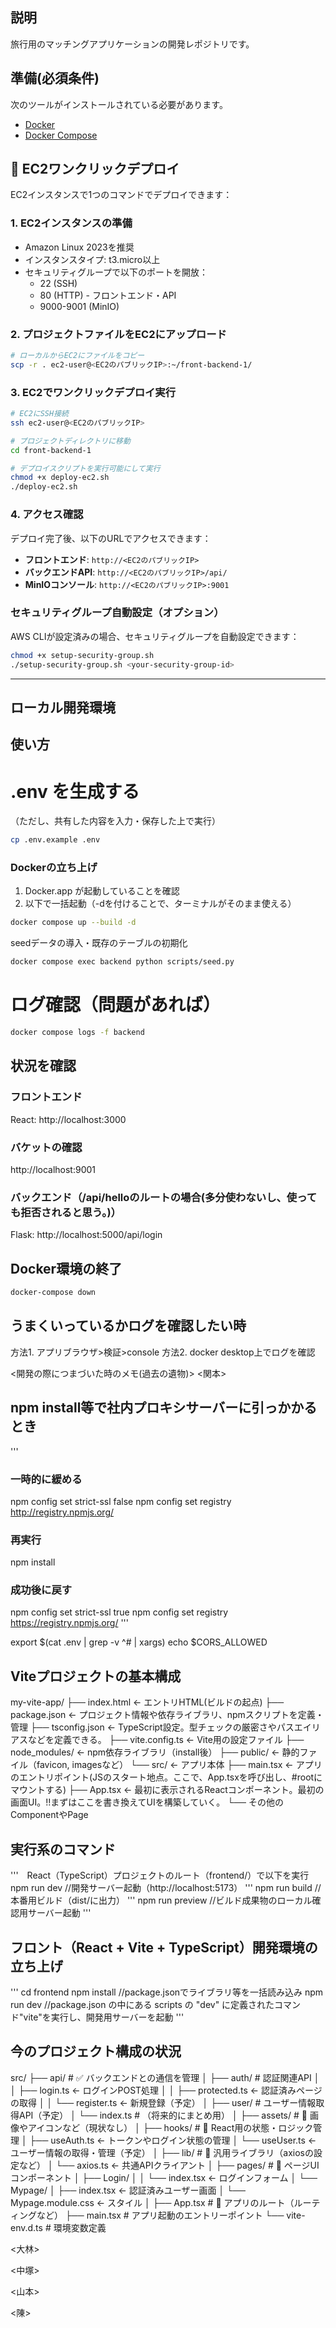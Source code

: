## 説明

旅行用のマッチングアプリケーションの開発レポジトリです。

## 準備(必須条件)

次のツールがインストールされている必要があります。

- [Docker](https://www.docker.com/)
- [Docker Compose](https://docs.docker.com/compose/)

## 🚀 EC2ワンクリックデプロイ

EC2インスタンスで1つのコマンドでデプロイできます：

### 1. EC2インスタンスの準備
- Amazon Linux 2023を推奨
- インスタンスタイプ: t3.micro以上
- セキュリティグループで以下のポートを開放：
  - 22 (SSH)
  - 80 (HTTP) - フロントエンド・API
  - 9000-9001 (MinIO)

### 2. プロジェクトファイルをEC2にアップロード
```sh
# ローカルからEC2にファイルをコピー
scp -r . ec2-user@<EC2のパブリックIP>:~/front-backend-1/
```

### 3. EC2でワンクリックデプロイ実行
```sh
# EC2にSSH接続
ssh ec2-user@<EC2のパブリックIP>

# プロジェクトディレクトリに移動
cd front-backend-1

# デプロイスクリプトを実行可能にして実行
chmod +x deploy-ec2.sh
./deploy-ec2.sh
```

### 4. アクセス確認
デプロイ完了後、以下のURLでアクセスできます：
- **フロントエンド**: `http://<EC2のパブリックIP>`
- **バックエンドAPI**: `http://<EC2のパブリックIP>/api/`
- **MinIOコンソール**: `http://<EC2のパブリックIP>:9001`

### セキュリティグループ自動設定（オプション）
AWS CLIが設定済みの場合、セキュリティグループを自動設定できます：
```sh
chmod +x setup-security-group.sh
./setup-security-group.sh <your-security-group-id>
```

---

## ローカル開発環境

## 使い方
# .env を生成する
（ただし、共有した内容を入力・保存した上で実行）
```sh
cp .env.example .env
```

### Dockerの立ち上げ
1. Docker.app が起動していることを確認
2. 以下で一括起動（-dを付けることで、ターミナルがそのまま使える）

```sh
docker compose up --build -d
```
seedデータの導入・既存のテーブルの初期化
```sh
docker compose exec backend python scripts/seed.py
```

# ログ確認（問題があれば）
```sh
docker compose logs -f backend
```

## 状況を確認
### フロントエンド
React: http://localhost:3000

### バケットの確認
http://localhost:9001 



### バックエンド（/api/helloのルートの場合(多分使わないし、使っても拒否されると思う。)）
Flask: http://localhost:5000/api/login

## Docker環境の終了
```sh
docker-compose down
```

## うまくいっているかログを確認したい時
方法1. アプリブラウザ>検証>console 
方法2. docker desktop上でログを確認




<開発の際につまづいた時のメモ(過去の遺物)>
<関本>
## npm install等で社内プロキシサーバーに引っかかるとき
'''
### 一時的に緩める
npm config set strict-ssl false
npm config set registry http://registry.npmjs.org/

### 再実行
npm install

### 成功後に戻す
npm config set strict-ssl true
npm config set registry https://registry.npmjs.org/
'''

export $(cat .env | grep -v ^# | xargs)
echo $CORS_ALLOWED   

## Viteプロジェクトの基本構成
my-vite-app/
├── index.html                 ← エントリHTML(ビルドの起点)
├── package.json               ← プロジェクト情報や依存ライブラリ、npmスクリプトを定義・管理
├── tsconfig.json              ← TypeScript設定。型チェックの厳密さやパスエイリアスなどを定義できる。
├── vite.config.ts             ← Vite用の設定ファイル
├── node_modules/              ← npm依存ライブラリ（install後）
├── public/                    ← 静的ファイル（favicon, imagesなど）
└── src/                       ← アプリ本体
    ├── main.tsx              ← アプリのエントリポイント(JSのスタート地点。ここで、App.tsxを呼び出し、#rootにマウントする)
    ├── App.tsx               ← 最初に表示されるReactコンポーネント。最初の画面UI。!!まずはここを書き換えてUIを構築していく。
    └── その他のComponentやPage

## 実行系のコマンド
'''　React（TypeScript）プロジェクトのルート（frontend/）で以下を実行
npm run dev //開発サーバー起動（http://localhost:5173）
'''
npm run build //本番用ビルド（dist/に出力）
'''
npm run preview //ビルド成果物のローカル確認用サーバー起動
'''

## フロント（React + Vite + TypeScript）開発環境の立ち上げ
'''
cd frontend
npm install //package.jsonでライブラリ等を一括読み込み
npm run dev //package.json の中にある scripts の "dev" に定義されたコマンド"vite"を実行し、開発用サーバーを起動
'''

## 今のプロジェクト構成の状況
src/
├── api/               # ✅ バックエンドとの通信を管理
│   ├── auth/          # 認証関連API
│   │   ├── login.ts        ← ログインPOST処理
│   │   ├── protected.ts    ← 認証済みページの取得
│   │   └── register.ts     ← 新規登録（予定）
│   ├── user/          # ユーザー情報取得API（予定）
│   └── index.ts       # （将来的にまとめ用）
│
├── assets/            # 🎨 画像やアイコンなど（現状なし）
│
├── hooks/             # 🔄 React用の状態・ロジック管理
│   ├── useAuth.ts     ← トークンやログイン状態の管理
│   └── useUser.ts     ← ユーザー情報の取得・管理（予定）
│
├── lib/               # 🧩 汎用ライブラリ（axiosの設定など）
│   └── axios.ts       ← 共通APIクライアント
│
├── pages/             # 📄 ページUIコンポーネント
│   ├── Login/
│   │   └── index.tsx       ← ログインフォーム
│   └── Mypage/
│       ├── index.tsx       ← 認証済みユーザー画面
│       └── Mypage.module.css ← スタイル
│
├── App.tsx            # 🌳 アプリのルート（ルーティングなど）
├── main.tsx           # アプリ起動のエントリーポイント
└── vite-env.d.ts      # 環境変数定義


<大林>

<中塚>

<山本>

<陳>

